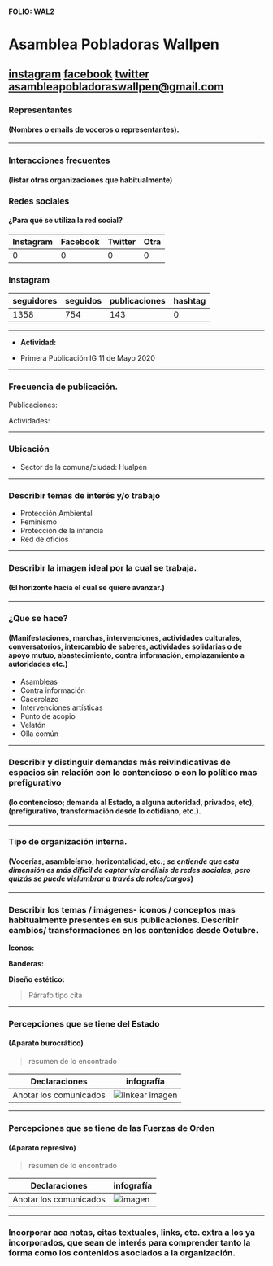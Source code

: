 #### FOLIO: WAL2 
# Asamblea Pobladoras Wallpen 

[instagram](https://www.instagram.com/asambleapobladoraswallpen/)
[facebook](https://www.facebook.com/asambleapobladoraswallpen/)
[twitter]()
<asambleapobladoraswallpen@gmail.com>
---

### Representantes
#### (Nombres o emails de voceros o representantes).

---
### Interacciones frecuentes
#### (listar otras organizaciones que habitualmente)

### Redes sociales
#### ¿Para qué se utiliza la red social?
| Instagram | Facebook | Twitter | Otra 
|---|---|---|---|
|0|0|0|0|

### **Instagram**
| seguidores | seguidos | publicaciones | hashtag |
|---|---|---|---|
|1358|754|143|0|

---

* **Actividad:**   

* Primera Publicación IG 11 de Mayo 2020

---
### Frecuencia de publicación.

Publicaciones:

Actividades:

---
### Ubicación
* Sector de la comuna/ciudad: Hualpén 

---
### Describir temas de interés y/o trabajo

* Protección Ambiental
* Feminismo
* Protección de la infancia
* Red de oficios

---
### Describir la imagen ideal por la cual se trabaja.
#### (El horizonte hacia el cual se quiere avanzar.)

---
### ¿Que se hace?
#### (Manifestaciones, marchas, intervenciones, actividades culturales, conversatorios, intercambio de saberes, actividades solidarias o de apoyo mutuo, abastecimiento, contra información, emplazamiento a autoridades etc.)

* Asambleas 
* Contra información
* Cacerolazo 
* Intervenciones artísticas 
* Punto de acopio 
* Velatón 
* Olla común 

---
### Describir y distinguir demandas más reivindicativas de espacios sin relación con lo contencioso o con lo político mas prefigurativo
#### (lo contencioso; demanda al Estado, a alguna autoridad, privados, etc), (prefigurativo, transformación desde lo cotidiano, etc.).

---
### Tipo de organización interna.
#### (Vocerías, asambleísmo, horizontalidad, etc.; *se entiende que esta dimensión es más difícil de captar vía análisis de redes sociales, pero quizás se puede vislumbrar a través de roles/cargos*)

---
### Describir los temas / imágenes- iconos / conceptos mas habitualmente presentes en sus publicaciones. Describir cambios/ transformaciones en los contenidos desde Octubre.

**Iconos:**

**Banderas:**

**Diseño estético:**

> Párrafo tipo cita 

---
### Percepciones que se tiene del Estado
#### (Aparato burocrático)
> resumen de lo encontrado

| Declaraciones | infografía | 
|---|---|
|Anotar los comunicados | ![linkear imagen]() |

---
### Percepciones que se tiene de las Fuerzas de Orden
#### (Aparato represivo)
> resumen de lo encontrado

| Declaraciones | infografía | 
|---|---|
|Anotar los comunicados | ![imagen]() |


---
### Incorporar aca notas, citas textuales, links, etc. extra a los ya incorporados, que sean de interés para comprender tanto la forma como los contenidos asociados a la organización.
